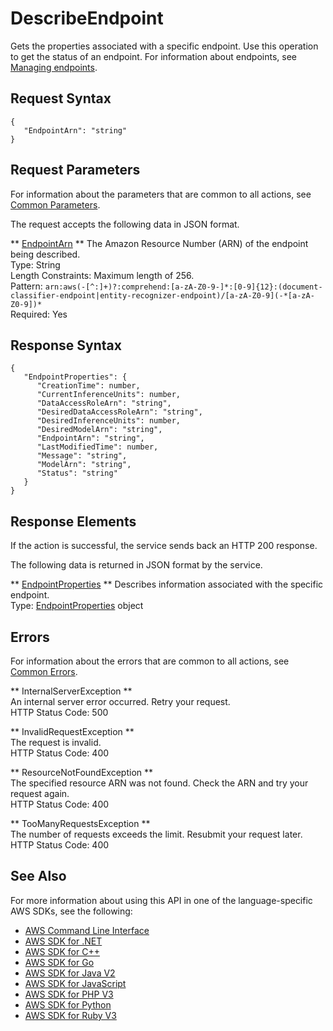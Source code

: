 # DescribeEndpoint<a name="API_DescribeEndpoint"></a>

Gets the properties associated with a specific endpoint\. Use this operation to get the status of an endpoint\. For information about endpoints, see [Managing endpoints](https://docs.aws.amazon.com/comprehend/latest/dg/manage-endpoints.html)\.

## Request Syntax<a name="API_DescribeEndpoint_RequestSyntax"></a>

```
{
   "EndpointArn": "string"
}
```

## Request Parameters<a name="API_DescribeEndpoint_RequestParameters"></a>

For information about the parameters that are common to all actions, see [Common Parameters](CommonParameters.md)\.

The request accepts the following data in JSON format\.

 ** [EndpointArn](#API_DescribeEndpoint_RequestSyntax) **   <a name="comprehend-DescribeEndpoint-request-EndpointArn"></a>
The Amazon Resource Number \(ARN\) of the endpoint being described\.  
Type: String  
Length Constraints: Maximum length of 256\.  
Pattern: `arn:aws(-[^:]+)?:comprehend:[a-zA-Z0-9-]*:[0-9]{12}:(document-classifier-endpoint|entity-recognizer-endpoint)/[a-zA-Z0-9](-*[a-zA-Z0-9])*`   
Required: Yes

## Response Syntax<a name="API_DescribeEndpoint_ResponseSyntax"></a>

```
{
   "EndpointProperties": { 
      "CreationTime": number,
      "CurrentInferenceUnits": number,
      "DataAccessRoleArn": "string",
      "DesiredDataAccessRoleArn": "string",
      "DesiredInferenceUnits": number,
      "DesiredModelArn": "string",
      "EndpointArn": "string",
      "LastModifiedTime": number,
      "Message": "string",
      "ModelArn": "string",
      "Status": "string"
   }
}
```

## Response Elements<a name="API_DescribeEndpoint_ResponseElements"></a>

If the action is successful, the service sends back an HTTP 200 response\.

The following data is returned in JSON format by the service\.

 ** [EndpointProperties](#API_DescribeEndpoint_ResponseSyntax) **   <a name="comprehend-DescribeEndpoint-response-EndpointProperties"></a>
Describes information associated with the specific endpoint\.  
Type: [EndpointProperties](API_EndpointProperties.md) object

## Errors<a name="API_DescribeEndpoint_Errors"></a>

For information about the errors that are common to all actions, see [Common Errors](CommonErrors.md)\.

 ** InternalServerException **   
An internal server error occurred\. Retry your request\.  
HTTP Status Code: 500

 ** InvalidRequestException **   
The request is invalid\.  
HTTP Status Code: 400

 ** ResourceNotFoundException **   
The specified resource ARN was not found\. Check the ARN and try your request again\.  
HTTP Status Code: 400

 ** TooManyRequestsException **   
The number of requests exceeds the limit\. Resubmit your request later\.  
HTTP Status Code: 400

## See Also<a name="API_DescribeEndpoint_SeeAlso"></a>

For more information about using this API in one of the language\-specific AWS SDKs, see the following:
+  [AWS Command Line Interface](https://docs.aws.amazon.com/goto/aws-cli/comprehend-2017-11-27/DescribeEndpoint) 
+  [AWS SDK for \.NET](https://docs.aws.amazon.com/goto/DotNetSDKV3/comprehend-2017-11-27/DescribeEndpoint) 
+  [AWS SDK for C\+\+](https://docs.aws.amazon.com/goto/SdkForCpp/comprehend-2017-11-27/DescribeEndpoint) 
+  [AWS SDK for Go](https://docs.aws.amazon.com/goto/SdkForGoV1/comprehend-2017-11-27/DescribeEndpoint) 
+  [AWS SDK for Java V2](https://docs.aws.amazon.com/goto/SdkForJavaV2/comprehend-2017-11-27/DescribeEndpoint) 
+  [AWS SDK for JavaScript](https://docs.aws.amazon.com/goto/AWSJavaScriptSDK/comprehend-2017-11-27/DescribeEndpoint) 
+  [AWS SDK for PHP V3](https://docs.aws.amazon.com/goto/SdkForPHPV3/comprehend-2017-11-27/DescribeEndpoint) 
+  [AWS SDK for Python](https://docs.aws.amazon.com/goto/boto3/comprehend-2017-11-27/DescribeEndpoint) 
+  [AWS SDK for Ruby V3](https://docs.aws.amazon.com/goto/SdkForRubyV3/comprehend-2017-11-27/DescribeEndpoint) 